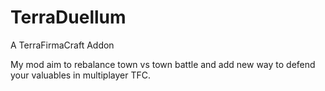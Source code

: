 TerraDuellum
============

A TerraFirmaCraft Addon

My mod aim to rebalance town vs town battle and add new way to defend your valuables in multiplayer TFC.
